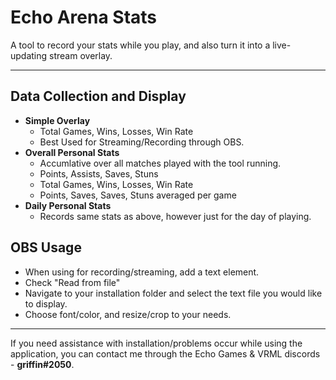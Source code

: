 # Echo Arena Stats
A tool to record your stats while you play, and also turn it into a live-updating stream overlay. 
***

## Data Collection and Display
* **Simple Overlay**
  * Total Games, Wins, Losses, Win Rate
  * Best Used for Streaming/Recording through OBS.   
* **Overall Personal Stats**
  * Accumlative over all matches played with the tool running.
  * Points, Assists, Saves, Stuns
  * Total Games, Wins, Losses, Win Rate
  * Points, Saves, Saves, Stuns averaged per game
* **Daily Personal Stats**
  * Records same stats as above, however just for the day of playing.
 
 ## OBS Usage
 * When using for recording/streaming, add a text element.
 * Check "Read from file"
 * Navigate to your installation folder and select the text file you would like to display. 
 * Choose font/color, and resize/crop to your needs. 


***
If you need assistance with installation/problems occur while using the application, you can contact me through the Echo Games & VRML discords - **griffin#2050**. 
